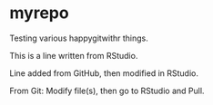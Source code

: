 # myrepo
Testing various happygitwithr things.

This is a line written from RStudio.

Line added from GitHub, then modified in RStudio.

From Git: Modify file(s), then go to RStudio and Pull.
